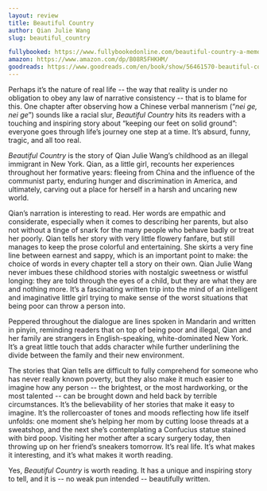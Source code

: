 ```yaml
---
layout: review
title: Beautiful Country
author: Qian Julie Wang
slug: beautiful_country

fullybooked: https://www.fullybookedonline.com/beautiful-country-a-memoir-hardcover.html
amazon: https://www.amazon.com/dp/B08R5FHKHM/
goodreads: https://www.goodreads.com/en/book/show/56461570-beautiful-country
---
```


Perhaps it’s the nature of real life -- the way that reality is under no obligation to obey any law of narrative consistency -- that is to blame for this. One chapter after observing how a Chinese verbal mannerism (“*nei ge, nei ge*”) sounds like a racial slur, *Beautiful Country* hits its readers with a touching and inspiring story about “keeping our feet on solid ground”: everyone goes through life’s journey one step at a time. It’s absurd, funny, tragic, and all too real.

*Beautiful Country* is the story of Qian Julie Wang’s childhood as an illegal immigrant in New York. Qian, as a little girl, recounts her experiences throughout her formative years: fleeing from China and the influence of the communist party, enduring hunger and discrimination in America, and ultimately, carving out a place for herself in a harsh and uncaring new world.

Qian’s narration is interesting to read. Her words are empathic and considerate, especially when it comes to describing her parents, but also not without a tinge of snark for the many people who behave badly or treat her poorly. Qian tells her story with very little flowery fanfare, but still manages to keep the prose colorful and entertaining. She skirts a very fine line between earnest and sappy, which is an important point to make: the choice of words in every chapter tell a story on their own. Qian Julie Wang never imbues these childhood stories with nostalgic sweetness or wistful longing: they are told through the eyes of a child, but they are what they are and nothing more. It’s a fascinating written trip into the mind of an intelligent and imaginative little girl trying to make sense of the worst situations that being poor can throw a person into.

Peppered throughout the dialogue are lines spoken in Mandarin and written in pinyin, reminding readers that on top of being poor and illegal, Qian and her family are strangers in English-speaking, white-dominated New York. It’s a great little touch that adds character while further underlining the divide between the family and their new environment.

The stories that Qian tells are difficult to fully comprehend for someone who has never really known poverty, but they also make it much easier to imagine how any person -- the brightest, or the most hardworking, or the most talented -- can be brought down and held back by terrible circumstances. It’s the believability of her stories that make it easy to imagine. It’s the rollercoaster of tones and moods reflecting how life itself unfolds: one moment she’s helping her mom by cutting loose threads at a sweatshop, and the next she’s contemplating a Confucius statue stained with bird poop. Visiting her mother after a scary surgery today, then throwing up on her friend’s sneakers tomorrow. It’s real life. It’s what makes it interesting, and it’s what makes it worth reading.

Yes, *Beautiful Country* is worth reading. It has a unique and inspiring story to tell, and it is -- no weak pun intended -- beautifully written.